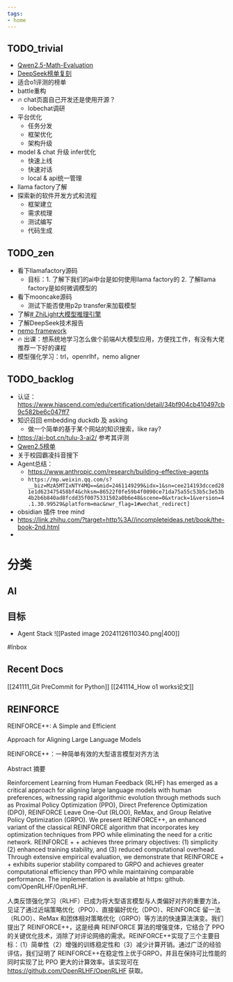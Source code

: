 ```yaml
---
tags:
- home
---
```


## TODO_trivial

- [Qwen2.5-Math-Evaluation](https://github.com/QwenLM/Qwen2.5-Math/tree/main/evaluation)
- [DeepSeek榜单复刻](https://www.deepseek.com/)
- 适合o1评测的榜单
- battle重构
- 🔥 chat页面自己开发还是使用开源？
	- lobechat调研
- 平台优化
	- 任务分发
	- 框架优化
	- 架构升级
- model & chat 升级 infer优化
	- 快速上线
	- 快速对话
	- local & api统一管理
- llama factory了解
- 探索新的软件开发方式和流程
	- 框架建立
	- 需求梳理
	- 测试编写
	- 代码生成
## TODO_zen

- 看下llamafactory源码
	- 目标：1. 了解下我们的ai中台是如何使用llama factory的 2. 了解llama factory是如何微调模型的
- 看下mooncake源码
	- 测试下能否使用p2p transfer来加载模型
- 了解[# ZhiLight大模型推理引擎](https://github.com/zhihu/ZhiLight)
- 了解DeepSeek技术报告
- [nemo framework](https://www.nvidia.cn/ai-data-science/generative-ai/nemo-framework/)
- 🔥 出课：想系统地学习怎么做个前端AI大模型应用，方便找工作，有没有大佬推荐一下好的课程
- 模型强化学习：trl，openrlhf，nemo aligner
## TODO_backlog

- 认证：https://www.hiascend.com/edu/certification/detail/34bf904cb410497cb9c582be6c047ff7
- 知识召回 embedding duckdb 及 asking
	- 做一个简单的基于某个网站的知识搜索，like ray?
- https://ai-bot.cn/tulu-3-ai2/ 参考其评测
- [Qwen2.5榜单](https://qwen2.org/qwen2-5/)
- 关于校园霸凌抖音搜下
- Agent总结：
	- https://www.anthropic.com/research/building-effective-agents
	- `https://mp.weixin.qq.com/s?__biz=MzA5MTIxNTY4MQ==&mid=2461149299&idx=1&sn=cee214193dcced281e1d623475458bf4&chksm=86522f0fe59b4f0090ce71da75a55c53b5c3e53b4b2b6b840ad8fcdd35f0075331502a0b6e48&scene=0&xtrack=1&version=4.1.30.99529&platform=mac&nwr_flag=1#wechat_redirect]`
- obsidian 插件 tree mind
- https://link.zhihu.com/?target=http%3A//incompleteideas.net/book/the-book-2nd.html
-
# 分类
## AI


## 目标

- Agent Stack
	![[Pasted image 20241126110340.png|400]]

#Inbox

## Recent Docs

[[241111_Git PreCommit for Python]]
[[241114_How o1 works论文]]


## REINFORCE

REINFORCE++: A Simple and Efficient

Approach for Aligning Large Language Models

REINFORCE++：一种简单有效的大型语言模型对齐方法[]()

Abstract 摘要

Reinforcement Learning from Human Feedback (RLHF) has emerged as a critical approach for aligning large language models with human preferences, witnessing rapid algorithmic evolution through methods such as Proximal Policy Optimization (PPO), Direct Preference Optimization (DPO), REINFORCE Leave One-Out (RLOO), ReMax, and Group Relative Policy Optimization (GRPO). We present REINFORCE++, an enhanced variant of the classical REINFORCE algorithm that incorporates key optimization techniques from PPO while eliminating the need for a critic network. REINFORCE + + achieves three primary objectives: (1) simplicity (2) enhanced training stability, and (3) reduced computational overhead. Through extensive empirical evaluation, we demonstrate that REINFORCE + + exhibits superior stability compared to GRPO and achieves greater computational efficiency than PPO while maintaining comparable performance. The implementation is available at https: github. com/OpenRLHF/OpenRLHF.

人类反馈强化学习（RLHF）已成为将大型语言模型与人类偏好对齐的重要方法，见证了通过近端策略优化（PPO）、直接偏好优化（DPO）、REINFORCE 留一法（RLOO）、ReMax 和团体相对策略优化（GRPO）等方法的快速算法演变。我们提出了 REINFORCE++，这是经典 REINFORCE 算法的增强变体，它结合了 PPO 的关键优化技术，消除了对评论网络的需求。REINFORCE++实现了三个主要目标：（1）简单性（2）增强的训练稳定性和（3）减少计算开销。通过广泛的经验评估，我们证明了 REINFORCE++在稳定性上优于GRPO，并且在保持可比性能的同时实现了比 PPO 更大的计算效率。该实现可在 https://github.com/OpenRLHF/OpenRLHF 获取。